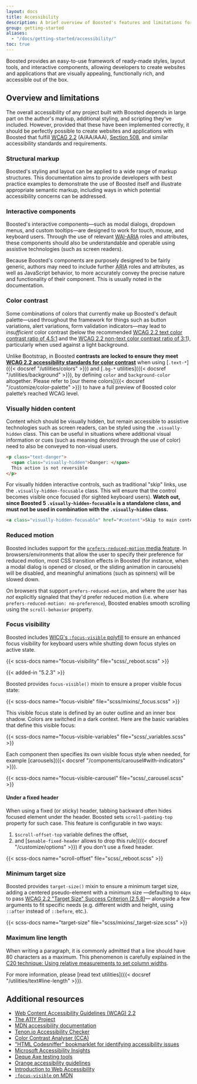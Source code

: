 ```yaml
---
layout: docs
title: Accessibility
description: A brief overview of Boosted's features and limitations for the creation of accessible content.
group: getting-started
aliases:
  - "/docs/getting-started/accessibility/"
toc: true
---
```


Boosted provides an easy-to-use framework of ready-made styles, layout tools, and interactive components, allowing developers to create websites and applications that are visually appealing, functionally rich, and accessible out of the box.

## Overview and limitations

The overall accessibility of any project built with Boosted depends in large part on the author's markup, additional styling, and scripting they've included. However, provided that these have been implemented correctly, it should be perfectly possible to create websites and applications with Boosted that fulfill [<abbr title="Web Content Accessibility Guidelines">WCAG</abbr> 2.2](https://www.w3.org/TR/WCAG/) (A/AA/AAA), [Section 508](https://www.section508.gov/), and similar accessibility standards and requirements.

### Structural markup

Boosted's styling and layout can be applied to a wide range of markup structures. This documentation aims to provide developers with best practice examples to demonstrate the use of Boosted itself and illustrate appropriate semantic markup, including ways in which potential accessibility concerns can be addressed.

### Interactive components

Boosted's interactive components—such as modal dialogs, dropdown menus, and custom tooltips—are designed to work for touch, mouse, and keyboard users. Through the use of relevant [<abbr title="Web Accessibility Initiative">WAI</abbr>-<abbr title="Accessible Rich Internet Applications">ARIA</abbr>](https://www.w3.org/WAI/standards-guidelines/aria/) roles and attributes, these components should also be understandable and operable using assistive technologies (such as screen readers).

Because Boosted's components are purposely designed to be fairly generic, authors may need to include further <abbr title="Accessible Rich Internet Applications">ARIA</abbr> roles and attributes, as well as JavaScript behavior, to more accurately convey the precise nature and functionality of their component. This is usually noted in the documentation.

### Color contrast

<!-- Boosted mod -->
Some combinations of colors that currently make up Boosted's default palette—used throughout the framework for things such as button variations, alert variations, form validation indicators—may lead to *insufficient* color contrast (below the recommended [WCAG 2.2 text color contrast ratio of 4.5:1](https://www.w3.org/TR/WCAG/#contrast-minimum) and the [WCAG 2.2 non-text color contrast ratio of 3:1](https://www.w3.org/TR/WCAG/#non-text-contrast)), particularly when used against a light background.

Unlike Bootstrap, in Boosted **contrasts are locked to ensure they meet [WCAG 2.2 accessibility standards for color contrast](https://www.w3.org/TR/WCAG/#contrast-minimum)** when using [`.text-*`]({{< docsref "/utilities/colors" >}}) and [`.bg-*` utilities]({{< docsref "/utilities/background" >}}), by defining `color` and `background-color` altogether. Please refer to [our theme colors]({{< docsref "/customize/color-palette" >}}) to have a full preview of Boosted color palette’s reached WCAG level.
<!-- end mod -->

### Visually hidden content

Content which should be visually hidden, but remain accessible to assistive technologies such as screen readers, can be styled using the `.visually-hidden` class. This can be useful in situations where additional visual information or cues (such as meaning denoted through the use of color) need to also be conveyed to non-visual users.

```html
<p class="text-danger">
  <span class="visually-hidden">Danger: </span>
  This action is not reversible
</p>
```

For visually hidden interactive controls, such as traditional "skip" links, use the `.visually-hidden-focusable` class. This will ensure that the control becomes visible once focused (for sighted keyboard users). **Watch out, since Boosted 5 `.visually-hidden-focusable` is a standalone class, and must not be used in combination with the `.visually-hidden` class.**

```html
<a class="visually-hidden-focusable" href="#content">Skip to main content</a>
```

### Reduced motion

Boosted includes support for the [`prefers-reduced-motion` media feature](https://www.w3.org/TR/mediaqueries-5/#prefers-reduced-motion). In browsers/environments that allow the user to specify their preference for reduced motion, most CSS transition effects in Boosted (for instance, when a modal dialog is opened or closed, or the sliding animation in carousels) will be disabled, and meaningful animations (such as spinners) will be slowed down.

On browsers that support `prefers-reduced-motion`, and where the user has *not* explicitly signaled that they'd prefer reduced motion (i.e. where `prefers-reduced-motion: no-preference`), Boosted enables smooth scrolling using the `scroll-behavior` property.

<!-- Boosted mod -->
### Focus visibility

Boosted includes [WICG's `:focus-visible` polyfill](https://github.com/WICG/focus-visible) to ensure an enhanced focus visibility for keyboard users while shutting down focus styles on active state.

{{< scss-docs name="focus-visibility" file="scss/_reboot.scss" >}}

{{< added-in "5.2.3" >}}

Boosted provides `focus-visible()` mixin to ensure a proper visible focus state:

{{< scss-docs name="focus-visible" file="scss/mixins/_focus.scss" >}}

This visible focus state is defined by an outer outline and an inner box shadow. Colors are switched in a dark context. Here are the basic variables that define this visible focus:

{{< scss-docs name="focus-visible-variables" file="scss/_variables.scss" >}}

Each component then specifies its own visible focus style when needed, for example [carousels]({{< docsref "/components/carousel#with-indicators" >}}).

{{< scss-docs name="focus-visible-carousel" file="scss/_carousel.scss" >}}

#### Under a fixed header

When using a fixed (or sticky) header, tabbing backward often hides focused element under the header. Boosted sets `scroll-padding-top` property for such case. This feature is configurable in two ways:

1. `$scroll-offset-top` variable defines the offset,
2. and [`$enable-fixed-header` allows to drop this rule]({{< docsref "/customize/options" >}}) if you don't use a fixed header.

{{< scss-docs name="scroll-offset" file="scss/_reboot.scss" >}}

### Minimum target size

Boosted provides `target-size()` mixin to ensure a minimum target size, adding a centered pseudo-element with a minimum size —defaulting to `44px` to pass [WCAG 2.2 "Target Size" Success Criterion (2.5.8)](https://www.w3.org/WAI/WCAG22/Understanding/target-size-minimum.html)— alongside a few arguments to fit specific needs (e.g. different width and height, using `::after` instead of `::before`, etc.).

{{< scss-docs name="target-size" file="scss/mixins/_target-size.scss" >}}

### Maximum line length

When writing a paragraph, it is commonly admitted that a line should have 80 characters as a maximum. This phenomenon is carefully explained in the [C20 technique: Using relative measurements to set column widths](https://www.w3.org/WAI/WCAG22/Techniques/css/C20).

For more information, please [read text utilities]({{< docsref "/utilities/text#line-length" >}}).
<!-- End mod -->

## Additional resources

- [Web Content Accessibility Guidelines (WCAG) 2.2](https://www.w3.org/TR/WCAG/)
- [The A11Y Project](https://www.a11yproject.com/)
- [MDN accessibility documentation](https://developer.mozilla.org/en-US/docs/Web/Accessibility)
- [Tenon.io Accessibility Checker](https://tenon.io/)
- [Color Contrast Analyser (CCA)](https://www.tpgi.com/color-contrast-checker/)
- ["HTML Codesniffer" bookmarklet for identifying accessibility issues](https://github.com/squizlabs/HTML_CodeSniffer)
- [Microsoft Accessibility Insights](https://accessibilityinsights.io/)
- [Deque Axe testing tools](https://www.deque.com/axe/)
- [Orange accessibility guidelines](http://a11y-guidelines.orange.com/en/)
- [Introduction to Web Accessibility](https://www.w3.org/WAI/fundamentals/accessibility-intro/)
- [`:focus-visible` on MDN](https://developer.mozilla.org/en-US/docs/Web/CSS/:focus-visible)
